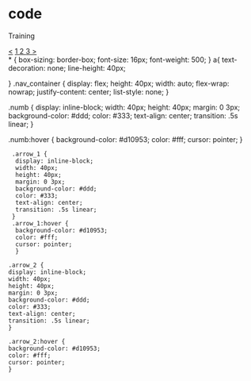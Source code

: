 # code
Training
<div class="nav_container">
    <a href="#" class="arrow_1">&lt;</a>
    <a href="#" class="numb">1</li>
    <a href="#" class="numb">2</li>
    <a href="#" class="numb">3</li>
    <a href="#" class="arrow_1">&gt;</a>
  </div>
* {
  box-sizing: border-box;
  font-size: 16px;
  font-weight: 500;
  }
a{
  text-decoration: none;
  line-height: 40px;

}
  .nav_container {
   display: flex;
    height: 40px;
    width: auto;
    flex-wrap: nowrap;
    justify-content: center;
    list-style: none;
  }

  .numb {
    display: inline-block;
    width: 40px;
    height: 40px;
    margin: 0 3px;
    background-color: #ddd;
    color: #333;
    text-align: center;
    transition: .5s linear;
  }

  .numb:hover {
    background-color: #d10953;
    color: #fff;
    cursor: pointer;
  }
  
     .arrow_1 {
      display: inline-block;
      width: 40px;
      height: 40px;
      margin: 0 3px;
      background-color: #ddd;
      color: #333;
      text-align: center;
      transition: .5s linear;
     }
     .arrow_1:hover {
      background-color: #d10953;
      color: #fff;
      cursor: pointer;
      }

    .arrow_2 {
    display: inline-block;
    width: 40px;
    height: 40px;
    margin: 0 3px;
    background-color: #ddd;
    color: #333;
    text-align: center;
    transition: .5s linear;
    }

    .arrow_2:hover {
    background-color: #d10953;
    color: #fff;
    cursor: pointer;
    }
